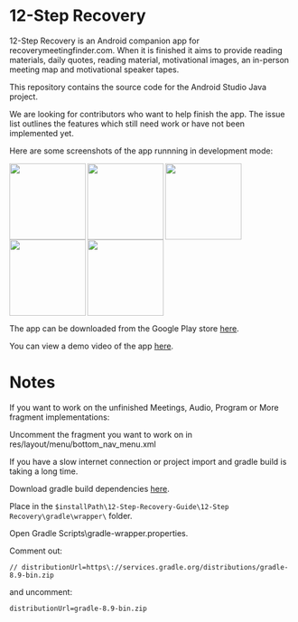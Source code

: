 # 12-Step Recovery

12-Step Recovery is an Android companion app for recoverymeetingfinder.com. When it is finished it aims to provide reading materials, daily quotes, reading material, motivational images, an in-person meeting map and motivational speaker tapes.

This repository contains the source code for the Android Studio Java project.

We are looking for contributors who want to help finish the app. The issue list outlines the features which still need work or have not been implemented yet.

Here are some screenshots of the app runnning in development mode:

<img align='left' src='https://drive.google.com/uc?id=1wZGnJRKgVwqRjS_8PxRQfcI_8TUeUGV6' width='135'>
<img align='left' src='https://drive.google.com/uc?id=1hcHJoGvl8joUgJt66GMz8RhRSvwPsp4E' width='135'>
<img align='left' src='https://drive.google.com/uc?id=1CxvOFjjTj3Chsnuh7tPCo59j_-dzYWnw' width='135'>
<img align='left' src='https://drive.google.com/uc?id=1FolLCsYd05dBLEfzpOIKY4PV-_BHddFR' width='135'>
<img src='https://drive.google.com/uc?id=14LWpkYGTxzFeXYpwHZoiCNKUQHy3KNLk' width='135'>

The app can be downloaded from the Google Play store [here](https://play.google.com/store/apps/details?id=com.citex.twelve_step_recovery).

You can view a demo video of the app [here](https://www.youtube.com/watch?v=hT3zR4pld-w).

# Notes

If you want to work on the unfinished Meetings, Audio, Program or More fragment implementations:

Uncomment the fragment you want to work on in res/layout/menu/bottom_nav_menu.xml

If you have a slow internet connection or project import and gradle build is taking a long time.

Download gradle build dependencies [here](https://services.gradle.org/distributions/gradle-8.9-bin.zip).

Place in the  `$installPath\12-Step-Recovery-Guide\12-Step Recovery\gradle\wrapper\` folder.

Open Gradle Scripts\gradle-wrapper.properties.

Comment out:

```
// distributionUrl=https\://services.gradle.org/distributions/gradle-8.9-bin.zip
```

and uncomment: 

```
distributionUrl=gradle-8.9-bin.zip
```

